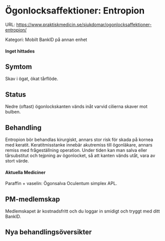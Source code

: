 # Ögonlocksaffektioner: Entropion

URL: https://www.praktiskmedicin.se/sjukdomar/ogonlocksaffektioner-entropion/



Kategori: Mobilt BankID på annan enhet

#### Inget hittades

## Symtom

Skav i ögat, ökat tårflöde.

## Status

Nedre (oftast) ögonlockskanten vänds inåt varvid cilierna skaver mot bulben.

## Behandling

Entropion bör behandlas kirurgiskt, annars stor risk för skada på kornea med keratit. Keratitmisstanke innebär akutremiss till ögonläkare, annars remiss med frågeställning operation. Under tiden kan man salva eller tårsubstitut och tejpning av ögonlocket, så att kanten vänds utåt, vara av stort värde.

#### Aktuella Mediciner

Paraffin + vaselin: Ögonsalva Oculentum simplex APL.

## PM-medlemskap

Medlemskapet är kostnadsfritt och du loggar in smidigt och tryggt med ditt BankID.

## Nya behandlingsöversikter

